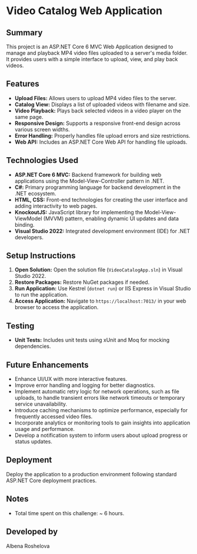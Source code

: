 # Video Catalog Web Application

## Summary

This project is an ASP.NET Core 6 MVC Web Application designed to manage and playback MP4 video files uploaded to a server's media folder. It provides users with a simple interface to upload, view, and play back videos.

## Features

- **Upload Files:** Allows users to upload MP4 video files to the server.
- **Catalog View:** Displays a list of uploaded videos with filename and size.
- **Video Playback:** Plays back selected videos in a video player on the same page.
- **Responsive Design:** Supports a responsive front-end design across various screen widths.
- **Error Handling:** Properly handles file upload errors and size restrictions.
- **Web API:** Includes an ASP.NET Core Web API for handling file uploads.

## Technologies Used

- **ASP.NET Core 6 MVC:** Backend framework for building web applications using the Model-View-Controller pattern in .NET.
- **C#:** Primary programming language for backend development in the .NET ecosystem.
- **HTML, CSS:** Front-end technologies for creating the user interface and adding interactivity to web pages.
- **KnockoutJS:** JavaScript library for implementing the Model-View-ViewModel (MVVM) pattern, enabling dynamic UI updates and data binding.
- **Visual Studio 2022:** Integrated development environment (IDE) for .NET developers.

## Setup Instructions

1. **Open Solution:** Open the solution file (`VideoCatalogApp.sln`) in Visual Studio 2022.
2. **Restore Packages:** Restore NuGet packages if needed.
3. **Run Application:** Use Kestrel (`dotnet run`) or IIS Express in Visual Studio to run the application.
4. **Access Application:** Navigate to `https://localhost:7013/` in your web browser to access the application.

## Testing

- **Unit Tests:** Includes unit tests using xUnit and Moq for mocking dependencies.

## Future Enhancements

- Enhance UI/UX with more interactive features.
- Improve error handling and logging for better diagnostics.
- Implement automatic retry logic for network operations, such as file uploads, to handle transient errors like network timeouts or temporary service unavailability.
- Introduce caching mechanisms to optimize performance, especially for frequently accessed video files.
- Incorporate analytics or monitoring tools to gain insights into application usage and performance.
- Develop a notification system to inform users about upload progress or status updates.

## Deployment

Deploy the application to a production environment following standard ASP.NET Core deployment practices.

## Notes

- Total time spent on this challenge: ~ 6 hours.

## Developed by
Albena Roshelova
